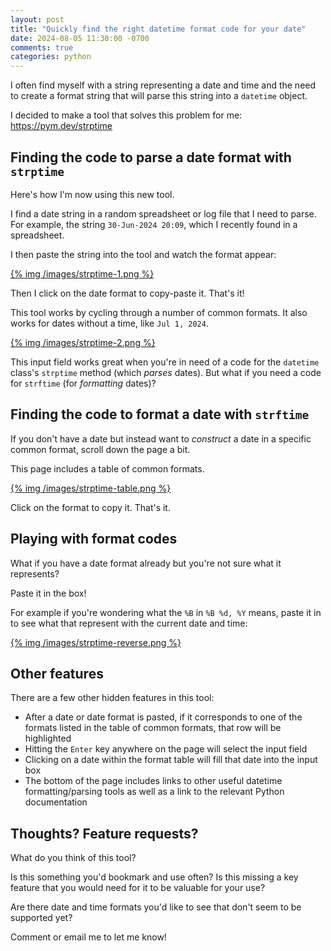 ```yaml
---
layout: post
title: "Quickly find the right datetime format code for your date"
date: 2024-08-05 11:30:00 -0700
comments: true
categories: python
---
```


I often find myself with a string representing a date and time and the need to create a format string that will parse this string into a `datetime` object.

I decided to make a tool that solves this problem for me: https://pym.dev/strptime


## Finding the code to parse a date format with `strptime`

Here's how I'm now using this new tool.

I find a date string in a random spreadsheet or log file that I need to parse.
For example, the string `30-Jun-2024 20:09`, which I recently found in a spreadsheet.

I then paste the string into the tool and watch the format appear:

[{% img /images/strptime-1.png %}](https://pym.dev/strptime)

Then I click on the date format to copy-paste it.
That's it!

This tool works by cycling through a number of common formats.
It also works for dates without a time, like `Jul 1, 2024`.

[{% img /images/strptime-2.png %}](https://pym.dev/strptime)

This input field works great when you're in need of a code for the `datetime` class's `strptime` method (which *parses* dates).
But what if you need a code for `strftime` (for *formatting* dates)?


## Finding the code to format a date with `strftime`

If you don't have a date but instead want to *construct* a date in a specific common format, scroll down the page a bit.

This page includes a table of common formats.

[{% img /images/strptime-table.png %}](https://pym.dev/strptime#formats)

Click on the format to copy it.
That's it.


## Playing with format codes

What if you have a date format already but you're not sure what it represents?

Paste it in the box!

For example if you're wondering what the `%B` in `%B %d, %Y` means, paste it in to see what that represent with the current date and time:

[{% img /images/strptime-reverse.png %}](https://pym.dev/strptime)


## Other features

There are a few other hidden features in this tool:

- After a date or date format is pasted, if it corresponds to one of the formats listed in the table of common formats, that row will be highlighted
- Hitting the `Enter` key anywhere on the page will select the input field
- Clicking on a date within the format table will fill that date into the input box
- The bottom of the page includes links to other useful datetime formatting/parsing tools as well as a link to the relevant Python documentation


## Thoughts? Feature requests?

What do you think of this tool?

Is this something you'd bookmark and use often?
Is this missing a key feature that you would need for it to be valuable for your use?

Are there date and time formats you'd like to see that don't seem to be supported yet?

Comment or email me to let me know!
